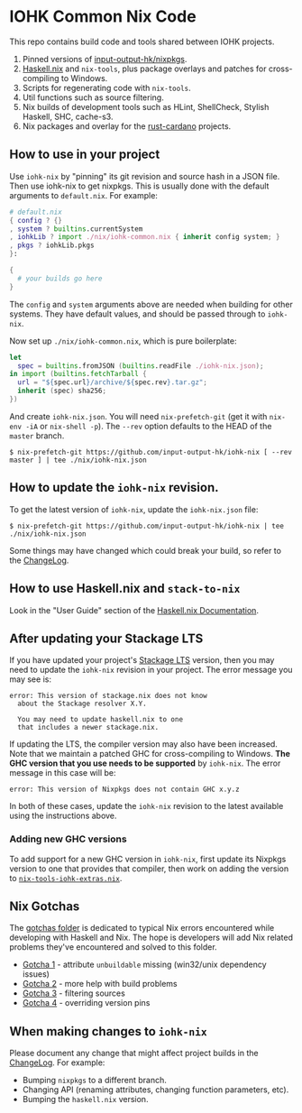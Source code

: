 # IOHK Common Nix Code

This repo contains build code and tools shared between IOHK projects.

1. Pinned versions of [input-output-hk/nixpkgs](https://github.com/input-output-hk/nixpkgs).
2. [Haskell.nix](https://github.com/input-output-hk/haskell.nix) and
   `nix-tools`, plus package overlays and patches for cross-compiling to
   Windows.
3. Scripts for regenerating code with `nix-tools`.
4. Util functions such as source filtering.
5. Nix builds of development tools such as HLint, ShellCheck, Stylish Haskell, SHC, cache-s3.
6. Nix packages and overlay for the [rust-cardano](https://github.com/input-output-hk/rust-cardano)
   projects.


## How to use in your project

Use `iohk-nix` by "pinning" its git revision and source hash in a JSON
file. Then use iohk-nix to get nixpkgs. This is usually done with the
default arguments to `default.nix`. For example:

```nix
# default.nix
{ config ? {}
, system ? builtins.currentSystem
, iohkLib ? import ./nix/iohk-common.nix { inherit config system; }
, pkgs ? iohkLib.pkgs
}:

{
  # your builds go here
}
```

The `config` and `system` arguments above are needed when building for
other systems. They have default values, and should be passed through
to `iohk-nix`.

Now set up `./nix/iohk-common.nix`, which is pure boilerplate:

```nix
let
  spec = builtins.fromJSON (builtins.readFile ./iohk-nix.json);
in import (builtins.fetchTarball {
  url = "${spec.url}/archive/${spec.rev}.tar.gz";
  inherit (spec) sha256;
})
```

And create `iohk-nix.json`. You will need `nix-prefetch-git` (get it
with `nix-env -iA` or `nix-shell -p`). The `--rev` option defaults to
the HEAD of the `master` branch.

```
$ nix-prefetch-git https://github.com/input-output-hk/iohk-nix [ --rev master ] | tee ./nix/iohk-nix.json
```


## How to update the `iohk-nix` revision.

To get the latest version of `iohk-nix`, update the `iohk-nix.json` file:

```
$ nix-prefetch-git https://github.com/input-output-hk/iohk-nix | tee ./nix/iohk-nix.json
```

Some things may have changed which could break your build, so refer to
the [ChangeLog](./changelog.md).


## How to use Haskell.nix and `stack-to-nix`

Look in the "User Guide" section of the [Haskell.nix
Documentation](https://input-output-hk.github.io/haskell.nix/).

## After updating your Stackage LTS

If you have updated your project's [Stackage LTS](https://www.stackage.org/lts)
version, then you may need to update the `iohk-nix` revision in your
project. The error message you may see is:

    error: This version of stackage.nix does not know
      about the Stackage resolver X.Y.

      You may need to update haskell.nix to one
      that includes a newer stackage.nix.

If updating the LTS, the compiler version may also have been
increased. Note that we maintain a patched GHC for cross-compiling to
Windows. **The GHC version that you use needs to be supported** by
`iohk-nix`. The error message in this case will be:

    error: This version of Nixpkgs does not contain GHC x.y.z

In both of these cases, update the `iohk-nix` revision to the latest
available using the instructions above.

### Adding new GHC versions

To add support for a new GHC version in `iohk-nix`, first update its
Nixpkgs version to one that provides that compiler, then work on
adding the version to [`nix-tools-iohk-extras.nix`](./nix-tools-iohk-extras.nix).

## Nix Gotchas

The [gotchas folder](./gotchas) is dedicated to typical Nix errors encountered while developing with Haskell and Nix.
The hope is developers will add Nix related problems they've encountered and solved to this folder.

* [Gotcha 1](./gotchas/gotcha-1.md) - attribute `unbuildable` missing (win32/unix dependency issues)
* [Gotcha 2](./gotchas/gotcha-2.md) - more help with build problems
* [Gotcha 3](./gotchas/gotcha-3.md) - filtering sources
* [Gotcha 4](./gotchas/gotcha-4.md) - overriding version pins


## When making changes to `iohk-nix`

Please document any change that might affect project builds in the
[ChangeLog](./changelog.md). For example:

 - Bumping `nixpkgs` to a different branch.
 - Changing API (renaming attributes, changing function parameters, etc).
 - Bumping the `haskell.nix` version.
